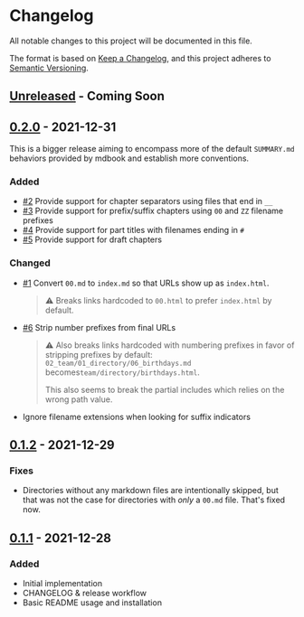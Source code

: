 # Changelog

All notable changes to this project will be documented in this file.

The format is based on [Keep a Changelog](https://keepachangelog.com/en/1.0.0/), and this project adheres to [Semantic Versioning](https://semver.org/spec/v2.0.0.html).

<!-- next-header -->
## [Unreleased] - Coming Soon

## [0.2.0] - 2021-12-31

This is a bigger release aiming to encompass more of the default `SUMMARY.md` behaviors provided by mdbook and establish more conventions.

### Added

* [#2](https://github.com/elmdash/mdbook-fs-summary/issues/2) Provide support for chapter separators using files that end in `__`
* [#3](https://github.com/elmdash/mdbook-fs-summary/issues/3) Provide support for prefix/suffix chapters using `00` and `ZZ` filename prefixes
* [#4](https://github.com/elmdash/mdbook-fs-summary/issues/4) Provide support for part titles with filenames ending in `#`
* [#5](https://github.com/elmdash/mdbook-fs-summary/issues/5) Provide support for draft chapters

### Changed

* [#1](https://github.com/elmdash/mdbook-fs-summary/issues/1) Convert `00.md` to `index.md` so that URLs show up as `index.html`.

  > ⚠️ Breaks links hardcoded to `00.html` to prefer `index.html` by default.

* [#6](https://github.com/elmdash/mdbook-fs-summary/issues/6) Strip number prefixes from final URLs

  > ⚠️ Also breaks links hardcoded with numbering prefixes in favor of stripping prefixes by default: `02_team/01_directory/06_birthdays.md` becomes`team/directory/birthdays.html`.
  >
  > This also seems to break the partial includes which relies on the wrong path value.

* Ignore filename extensions when looking for suffix indicators

## [0.1.2] - 2021-12-29

### Fixes

* Directories without any markdown files are intentionally skipped, but that was not the case for directories with _only_ a `00.md` file. That's fixed now.

## [0.1.1] - 2021-12-28

### Added

* Initial implementation
* CHANGELOG & release workflow
* Basic README usage and installation

<!-- next-url -->
[Unreleased]: https://github.com/elmdash/mdbook-fs-summary/compare/v0.2.0...HEAD
[0.2.0]: https://github.com/elmdash/mdbook-fs-summary/compare/v0.1.2...v0.2.0
[0.1.2]: https://github.com/elmdash/mdbook-fs-summary/compare/v0.1.1...v0.1.2
[0.1.1]: https://github.com/Downstream/downsync/compare/v0.1.0...v0.1.1
